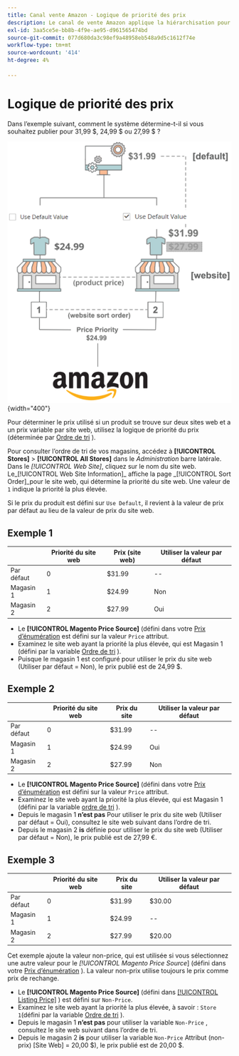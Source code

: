 ```yaml
---
title: Canal vente Amazon - Logique de priorité des prix
description: Le canal de vente Amazon applique la hiérarchisation pour déterminer le prix publié pour une liste Amazon.
exl-id: 3aa5ce5e-bb8b-4f9e-ae95-d961565474bd
source-git-commit: 077d680da3c98ef9a48958eb548a9d5c1612f74e
workflow-type: tm+mt
source-wordcount: '414'
ht-degree: 4%

---
```


# Logique de priorité des prix

Dans l’exemple suivant, comment le système détermine-t-il si vous souhaitez publier pour 31,99 $, 24,99 $ ou 27,99 $ ?

![Étendue des prix du commerce](assets/amazon-price-scope.png){width="400"}

Pour déterminer le prix utilisé si un produit se trouve sur deux sites web et a un prix variable par site web, utilisez la logique de priorité du prix (déterminée par [Ordre de tri](https://experienceleague.adobe.com/docs/commerce-admin/stores-sales/site-store/store-views.html) ).

Pour consulter l’ordre de tri de vos magasins, accédez à **[!UICONTROL Stores]** > **[!UICONTROL All Stores]** dans le _Administration_ barre latérale. Dans le _[!UICONTROL Web Site]_, cliquez sur le nom du site web. Le_[!UICONTROL Web Site Information]_ affiche la page _[!UICONTROL Sort Order]_pour le site web, qui détermine la priorité du site web. Une valeur de `1` indique la priorité la plus élevée.

Si le prix du produit est défini sur `Use Default`, il revient à la valeur de prix par défaut au lieu de la valeur de prix du site web.

## Exemple 1

|  | Priorité du site web | Prix (site web) | Utiliser la valeur par défaut |
|---|---|---|---|
| Par défaut | 0 | $31.99 | -- |
| Magasin 1 | 1 | $24.99 | Non |
| Magasin 2 | 2 | $27.99 | Oui |

- Le **[!UICONTROL Magento Price Source]** (défini dans votre [Prix d’énumération](./listing-price.md) est défini sur la valeur `Price` attribut.
- Examinez le site web ayant la priorité la plus élevée, qui est Magasin 1 (défini par la variable [Ordre de tri](https://experienceleague.adobe.com/docs/commerce-admin/stores-sales/site-store/store-views.html) ).
- Puisque le magasin 1 est configuré pour utiliser le prix du site web (Utiliser par défaut = Non), le prix publié est de 24,99 $.

## Exemple 2

|  | Priorité du site web | Prix du site | Utiliser la valeur par défaut |
|---|---|---|---|
| Par défaut | 0 | $31.99 | -- |
| Magasin 1 | 1 | $24.99 | Oui |
| Magasin 2 | 2 | $27.99 | Non |

- Le **[!UICONTROL Magento Price Source]** (défini dans votre [Prix d’énumération](./listing-price.md) est défini sur la valeur `Price` attribut.
- Examinez le site web ayant la priorité la plus élevée, qui est Magasin 1 (défini par la variable [ordre de tri](https://experienceleague.adobe.com/docs/commerce-admin/stores-sales/site-store/store-views.html) ).
- Depuis le magasin 1 **n’est pas** Pour utiliser le prix du site web (Utiliser par défaut = Oui), consultez le site web suivant dans l’ordre de tri.
- Depuis le magasin 2 **is** définie pour utiliser le prix du site web (Utiliser par défaut = Non), le prix publié est de 27,99 €.

## Exemple 3

|  | Priorité du site web | Prix du site | Utiliser la valeur par défaut |
|---|---|---|---|
| Par défaut | 0 | $31.99 | $30.00 |
| Magasin 1 | 1 | $24.99 | -- |
| Magasin 2 | 2 | $27.99 | $20.00 |

Cet exemple ajoute la valeur non-price, qui est utilisée si vous sélectionnez une autre valeur pour le _[!UICONTROL Magento Price Source_] (défini dans votre [Prix d’énumération](./listing-price.md) ). La valeur non-prix utilise toujours le prix comme prix de rechange.

- Le **[!UICONTROL Magento Price Source]** (défini dans [[!UICONTROL Listing Price]](./listing-price.md) ) est défini sur `Non-Price`.
- Examinez le site web ayant la priorité la plus élevée, à savoir : `Store 1`(défini par la variable [Ordre de tri](https://experienceleague.adobe.com/docs/commerce-admin/stores-sales/site-store/store-views.html) ).
- Depuis le magasin 1 **n’est pas** pour utiliser la variable `Non-Price` , consultez le site web suivant dans l’ordre de tri.
- Depuis le magasin 2 **is** pour utiliser la variable `Non-Price` Attribut (non-prix) [Site Web] = 20,00 $), le prix publié est de 20,00 $.
